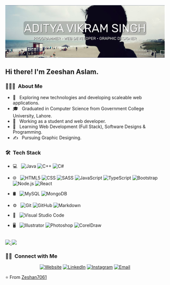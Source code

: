 <img src="https://raw.githubusercontent.com/AVS1508/AVS1508/master/assets/Aditya%20Vikram%20Singh%20Banner.png">

<h2> Hi there! I'm Zeeshan Aslam.</h2>

<h3> 👨🏻‍💻 &nbsp;About Me </h3>

- 🤔 &nbsp; Exploring new technologies and developing scaleable web applications.
- 🎓 &nbsp; Graduated in Computer Science from Government College University, Lahore.
- 💼 &nbsp; Working as a student and web developer.
- 🌱 &nbsp; Learning  Web Development (Full Stack), Software Designs & Programming.
- ✍️ &nbsp; Pursuing Graphic Designing.

<h3> 🛠 &nbsp;Tech Stack</h3>

- 💻 &nbsp;
   ![Java](https://img.shields.io/badge/-Java-333333?style=flat&logo=Java&logoColor=007396)
  ![C++](https://img.shields.io/badge/-C++-333333?style=flat&logo=C%2B%2B&logoColor=00599C)
  ![C#](https://img.shields.io/badge/-C#-333333?style=flat&logo=C#&logoColor=00599C)
- 🌐 &nbsp;
  ![HTML5](https://img.shields.io/badge/-HTML5-333333?style=flat&logo=HTML5)
  ![CSS](https://img.shields.io/badge/-CSS-333333?style=flat&logo=CSS3&logoColor=1572B6)
  ![SASS](https://img.shields.io/badge/-SASS-333333?style=flat&logo=SASS&logoColor=1572B6)
  ![JavaScript](https://img.shields.io/badge/-JavaScript-333333?style=flat&logo=javascript)
  ![TypeScript](https://img.shields.io/badge/-TypeScript-333333?style=flat&logo=typescript)
  ![Bootstrap](https://img.shields.io/badge/-Bootstrap-333333?style=flat&logo=bootstrap&logoColor=563D7C)
  ![Node.js](https://img.shields.io/badge/-Node.js-333333?style=flat&logo=node.js)
  ![React](https://img.shields.io/badge/-React-333333?style=flat&logo=react)
- 🛢 &nbsp;
  ![MySQL](https://img.shields.io/badge/-MySQL-333333?style=flat&logo=mysql)
  ![MongoDB](https://img.shields.io/badge/-MongoDB-333333?style=flat&logo=mongodb)
- ⚙️ &nbsp;
  ![Git](https://img.shields.io/badge/-Git-333333?style=flat&logo=git)
  ![GitHub](https://img.shields.io/badge/-GitHub-333333?style=flat&logo=github)
  ![Markdown](https://img.shields.io/badge/-Markdown-333333?style=flat&logo=markdown)
- 🔧 &nbsp;
  ![Visual Studio Code](https://img.shields.io/badge/-Visual%20Studio%20Code-333333?style=flat&logo=visual-studio-code&logoColor=007ACC)

- 🖥 &nbsp;
  ![Illustrator](https://img.shields.io/badge/-Illustrator-333333?style=flat&logo=adobe-illustrator)
  ![Photoshop](https://img.shields.io/badge/-Photoshop-333333?style=flat&logo=adobe-photoshop)
  ![CorelDraw](https://img.shields.io/badge/-Coreldraw-333333?style=flat&logo=corel-draw)
  
<br/>

<a href="https://github.com/Zeshan7061">
  <img height="180em" src="https://github-readme-stats.vercel.app/api?username=Zeshan7061&theme=buefy&show_icons=true" />
  <img height="180em" src="https://github-readme-stats.vercel.app/api/top-langs/?username=Zeshan7061&theme=buefy&layout=compact" />
</a>

<br/>

<h3> 🤝🏻 &nbsp;Connect with Me </h3>

<p align="center">
<a href="https://www.zeeshanaslam.netlify.app/" target="_blank"><img alt="Website" src="https://img.shields.io/badge/Website-www.zeeshanaslam.netlify.app-blue?style=flat-square&logo=google-chrome"></a>
<a href="https://www.linkedin.com/in/zeshan-aslam-5565a212a/" target="_blank"><img alt="LinkedIn" src="https://img.shields.io/badge/LinkedIn-Zeshan%20Aslam-blue?style=flat-square&logo=linkedin"></a>
<a href="https://www.instagram.com/innocent_xeshan/" target="_blank"><img alt="Instagram" src="https://img.shields.io/badge/Instagram-innocent_xeshan-blue?style=flat-square&logo=instagram"></a>
<a href="mailto:zeshan7061@gmail.com" target="_blank"><img alt="Email" src="https://img.shields.io/badge/Email-zeshan7061@gmail.com-blue?style=flat-square&logo=gmail"></a>
</p>

⭐️ From [Zeshan7061](https://github.com/Zeshan7061)
